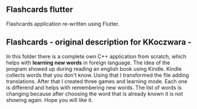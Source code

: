 
## Flashcards flutter

Flashcards application re-written using Flutter.


## Flashcards - original description for KKoczwara -

In this folder there is a complete own C++ application from scratch, which helps with **learning new words** in foreign language. The idea of the program showed up during reading an english book using Kindle. Kindle collects words that you don't know. Using that I transformed the file adding translations. After that I created three games and learning mode. Each one is differend and helps with remembering new words. The list of words is changing because after choosing the word that is already known it is not showing again. Hope you will like it.


